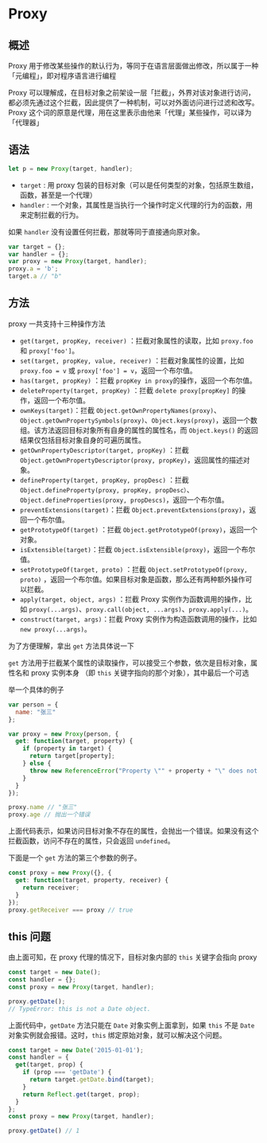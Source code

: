 # Proxy

## 概述

Proxy 用于修改某些操作的默认行为，等同于在语言层面做出修改，所以属于一种「元编程」，即对程序语言进行编程

Proxy 可以理解成，在目标对象之前架设一层「拦截」，外界对该对象进行访问，都必须先通过这个拦截，因此提供了一种机制，可以对外面访问进行过滤和改写。Proxy 这个词的原意是代理，用在这里表示由他来「代理」某些操作，可以译为「代理器」

## 语法

```js
let p = new Proxy(target, handler);
```

- `target` : 用 proxy 包装的目标对象（可以是任何类型的对象，包括原生数组，函数，甚至是一个代理）
- `handler` : 一个对象，其属性是当执行一个操作时定义代理的行为的函数，用来定制拦截的行为。

如果 `handler` 没有设置任何拦截，那就等同于直接通向原对象。

```js
var target = {};
var handler = {};
var proxy = new Proxy(target, handler);
proxy.a = 'b';
target.a // "b"
```

## 方法

proxy 一共支持十三种操作方法

- `get(target, propKey, receiver)` ：拦截对象属性的读取，比如 `proxy.foo` 和 `proxy['foo']`。
- `set(target, propKey, value, receiver)` ：拦截对象属性的设置，比如 `proxy.foo = v` 或 `proxy['foo'] = v`，返回一个布尔值。
- `has(target, propKey)` ：拦截 `propKey in proxy`的操作，返回一个布尔值。
- `deleteProperty(target, propKey)` ：拦截 `delete proxy[propKey]` 的操作，返回一个布尔值。
- `ownKeys(target)`：拦截 `Object.getOwnPropertyNames(proxy)`、`Object.getOwnPropertySymbols(proxy)`、`Object.keys(proxy)`，返回一个数组。该方法返回目标对象所有自身的属性的属性名，而 `Object.keys()` 的返回结果仅包括目标对象自身的可遍历属性。
- `getOwnPropertyDescriptor(target, propKey)` ：拦截 `Object.getOwnPropertyDescriptor(proxy, propKey)`，返回属性的描述对象。
-  `defineProperty(target, propKey, propDesc)` ：拦截 `Object.defineProperty(proxy, propKey, propDesc）`、`Object.defineProperties(proxy, propDescs)`，返回一个布尔值。
- `preventExtensions(target)`：拦截 `Object.preventExtensions(proxy)`，返回一个布尔值。
- `getPrototypeOf(target)` ：拦截 `Object.getPrototypeOf(proxy)`，返回一个对象。
- `isExtensible(target)`：拦截 `Object.isExtensible(proxy)`，返回一个布尔值。
- `setPrototypeOf(target, proto)` ：拦截 `Object.setPrototypeOf(proxy, proto)` ，返回一个布尔值。如果目标对象是函数，那么还有两种额外操作可以拦截。
- `apply(target, object, args)` ：拦截 Proxy 实例作为函数调用的操作，比如 `proxy(...args)`、`proxy.call(object, ...args)`、`proxy.apply(...)`。
- `construct(target, args)`：拦截 Proxy 实例作为构造函数调用的操作，比如 `new proxy(...args)`。

为了方便理解，拿出 `get` 方法具体说一下

`get` 方法用于拦截某个属性的读取操作，可以接受三个参数，依次是目标对象，属性名和 proxy 实例本身 （即 `this` 关键字指向的那个对象），其中最后一个可选

举一个具体的例子

```js
var person = {
  name: "张三"
};

var proxy = new Proxy(person, {
  get: function(target, property) {
    if (property in target) {
      return target[property];
    } else {
      throw new ReferenceError("Property \"" + property + "\" does not exist.");
    }
  }
});

proxy.name // "张三"
proxy.age // 抛出一个错误
```

上面代码表示，如果访问目标对象不存在的属性，会抛出一个错误。如果没有这个拦截函数，访问不存在的属性，只会返回 `undefined`。

下面是一个 `get` 方法的第三个参数的例子。

```js
const proxy = new Proxy({}, {
  get: function(target, property, receiver) {
    return receiver;
  }
});
proxy.getReceiver === proxy // true
```

## this 问题

由上面可知，在 proxy 代理的情况下，目标对象内部的 `this` 关键字会指向 proxy

```js
const target = new Date();
const handler = {};
const proxy = new Proxy(target, handler);

proxy.getDate();
// TypeError: this is not a Date object.
``` 

上面代码中，`getDate` 方法只能在 `Date` 对象实例上面拿到，如果 `this` 不是 `Date` 对象实例就会报错。这时，`this` 绑定原始对象，就可以解决这个问题。

```js
const target = new Date('2015-01-01');
const handler = {
  get(target, prop) {
    if (prop === 'getDate') {
      return target.getDate.bind(target);
    }
    return Reflect.get(target, prop);
  }
};
const proxy = new Proxy(target, handler);

proxy.getDate() // 1
```


